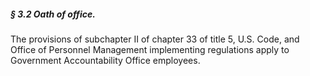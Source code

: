 ##### § 3.2 Oath of office. #####

The provisions of subchapter II of chapter 33 of title 5, U.S. Code, and Office of Personnel Management implementing regulations apply to Government Accountability Office employees.